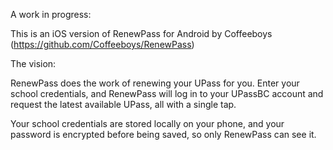 A work in progress:

This is an iOS version of RenewPass for Android by Coffeeboys (https://github.com/Coffeeboys/RenewPass)

The vision:

RenewPass does the work of renewing your UPass for you. Enter your school credentials, and RenewPass will log in to your UPassBC account and request the latest available UPass, all with a single tap.

Your school credentials are stored locally on your phone, and your password is encrypted before being saved, so only RenewPass can see it.
